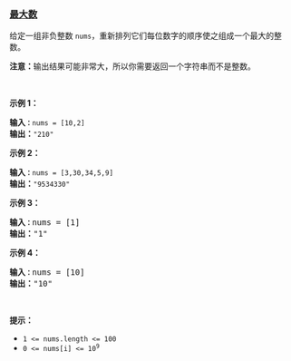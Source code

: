 ### [最大数](https://leetcode-cn.com/problems/largest-number)

<p>给定一组非负整数 <code>nums</code>，重新排列它们每位数字的顺序使之组成一个最大的整数。</p>

<p><strong>注意：</strong>输出结果可能非常大，所以你需要返回一个字符串而不是整数。</p>

<p>&nbsp;</p>

<p><strong>示例 1：</strong></p>

<pre><strong>输入<code>：</code></strong><code>nums = [10,2]</code>
<strong>输出：</strong><code>&quot;210&quot;</code></pre>

<p><strong>示例&nbsp;2：</strong></p>

<pre><strong>输入<code>：</code></strong><code>nums = [3,30,34,5,9]</code>
<strong>输出：</strong><code>&quot;9534330&quot;</code>
</pre>

<p><strong>示例 3：</strong></p>

<pre><strong>输入<code>：</code></strong>nums = [1]
<strong>输出：</strong>&quot;1&quot;
</pre>

<p><strong>示例 4：</strong></p>

<pre><strong>输入<code>：</code></strong>nums = [10]
<strong>输出：</strong>&quot;10&quot;
</pre>

<p>&nbsp;</p>

<p><strong>提示：</strong></p>

<ul>
	<li><code>1 &lt;= nums.length &lt;= 100</code></li>
	<li><code>0 &lt;= nums[i] &lt;= 10<sup>9</sup></code></li>
</ul>
